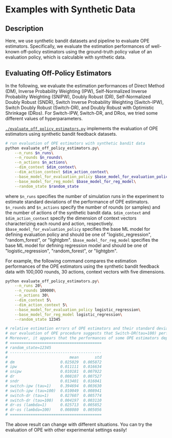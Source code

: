 # Examples with Synthetic Data


## Description

Here, we use synthetic bandit datasets and pipeline to evaluate OPE estimators.
Specifically, we evaluate the estimation performances of well-known off-policy estimators using the ground-truth policy value of an evaluation policy, which is calculable with synthetic data.

## Evaluating Off-Policy Estimators

In the following, we evaluate the estimation performances of Direct Method (DM), Inverse Probability Weighting (IPW), Self-Normalized Inverse Probability Weighting (SNIPW), Doubly Robust (DR), Self-Normalized Doubly Robust (SNDR), Switch Inverse Probability Weighting (Switch-IPW), Switch Doubly Robust (Switch-DR), and Doubly Robust with Optimistic Shrinkage (DRos).
For Switch-IPW, Switch-DR, and DRos, we tried some different values of hyperparameters.

[`./evaluate_off_policy_estimators.py`](./evaluate_off_policy_estimators.py) implements the evaluation of OPE estimators using synthetic bandit feedback datasets.

```bash
# run evaluation of OPE estimators with synthetic bandit data
python evaluate_off_policy_estimators.py\
    --n_runs $n_runs\
    --n_rounds $n_rounds\
    --n_actions $n_actions\
    --dim_context $dim_context\
    --dim_action_context $dim_action_context\
    --base_model_for_evaluation_policy $base_model_for_evaluation_policy\
    --base_model_for_reg_model $base_model_for_reg_model\
    --random_state $random_state
```
where `$n_runs` specifies the number of simulation runs in the experiment to estimate standard deviations of the performance of OPE estimators.
`$n_rounds` and `$n_actions` specify the number of rounds (or samples) and the number of actions of the synthetic bandit data.
`$dim_context` and `$dim_action_context` specify the dimension of context vectors characterizing each round and action, respectively.
`$base_model_for_evaluation_policy` specifies the base ML model for defining evaluation policy and should be one of "logistic_regression", "random_forest", or "lightgbm".
`$base_model_for_reg_model` specifies the base ML model for defining regression model and should be one of "logistic_regression", "random_forest", or "lightgbm".

For example, the following command compares the estimation performances of the OPE estimators using the synthetic bandit feedback data with 100,000 rounds, 30 actions, context vectors with five dimensions.

```bash
python evaluate_off_policy_estimators.py\
    --n_runs 20\
    --n_rounds 100000\
    --n_actions 30\
    --dim_context 5\
    --dim_action_context 5\
    --base_model_for_evaluation_policy logistic_regression\
    --base_model_for_reg_model logistic_regression\
    --random_state 12345

# relative estimation errors of OPE estimators and their standard deviations (lower is better).
# our evaluation of OPE procedure suggests that Switch-DR(tau=100) performs better than the other estimators.
# Moreover, it appears that the performances of some OPE estimators depend on the choice of hyperparameters.
# ========================================
# random_state=12345
# ----------------------------------------
#                           mean       std
# dm                    0.025029  0.005872
# ipw                   0.011111  0.016634
# snipw                 0.010181  0.007922
# dr                    0.008107  0.007527
# sndr                  0.013401  0.016041
# switch-ipw (tau=1)    0.394694  0.003630
# switch-ipw (tau=100)  0.010049  0.008941
# switch-dr (tau=1)     0.027607  0.005774
# switch-dr (tau=100)   0.004197  0.003110
# dr-os (lambda=1)      0.025713  0.005852
# dr-os (lambda=100)    0.008080  0.005056
# ========================================
```

The above result can change with different situations.
You can try the evaluation of OPE with other experimental settings easily!
